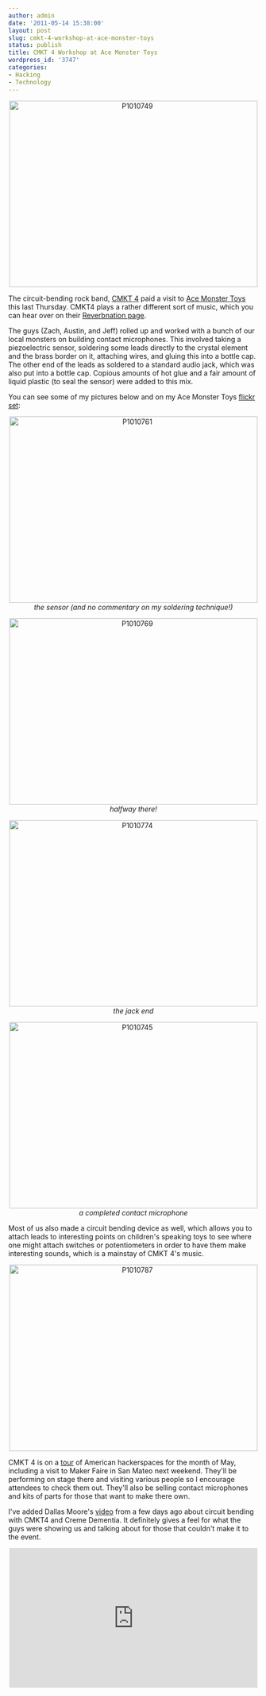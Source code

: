 ```yaml
---
author: admin
date: '2011-05-14 15:38:00'
layout: post
slug: cmkt-4-workshop-at-ace-monster-toys
status: publish
title: CMKT 4 Workshop at Ace Monster Toys
wordpress_id: '3747'
categories:
- Hacking
- Technology
---
```

<p style="text-align: center"><a href="http://www.flickr.com/photos/albill/5719597686/" title="P1010749 by albill, on Flickr"><img src="https://farm4.static.flickr.com/3653/5719597686_142afe44ea.jpg" width="500" height="375" alt="P1010749"></a></p>
The circuit-bending rock band, <a href="http://www.facebook.com/cmkt4">CMKT 4</a> paid a visit to <a href="http://www.acemonstertoys.org">Ace Monster Toys</a> this last Thursday. CMKT4 plays a rather different sort of music, which you can hear over on their <a href="http://www.reverbnation.com/cmkt4">Reverbnation page</a>.

The guys (Zach, Austin, and Jeff) rolled up and worked with a bunch of our local monsters on building contact microphones. This involved taking a piezoelectric sensor, soldering some leads directly to the crystal element and the brass border on it, attaching wires, and gluing this into a bottle cap. The other end of the leads as soldered to a standard audio jack, which was also put into a bottle cap. Copious amounts of hot glue and a fair amount of liquid plastic (to seal the sensor) were added to this mix. 

You can see some of my pictures below and on my Ace Monster Toys <a href="http://www.flickr.com/photos/albill/sets/72157626284000644/">flickr set</a>:

<p style="text-align: center"><a href="http://www.flickr.com/photos/albill/5719606424/" title="P1010761 by albill, on Flickr"><img src="https://farm3.static.flickr.com/2347/5719606424_ec71306bf7.jpg" width="500" height="375" alt="P1010761"></a><br><em>the sensor (and no commentary on my soldering technique!)</em></p>

<p style="text-align: center"><a href="http://www.flickr.com/photos/albill/5719612142/" title="P1010769 by albill, on Flickr"><img src="https://farm3.static.flickr.com/2528/5719612142_749673cf6d.jpg" width="500" height="375" alt="P1010769"></a><br><em>halfway there!</em></p>

<p style="text-align: center"><a href="http://www.flickr.com/photos/albill/5719054449/" title="P1010774 by albill, on Flickr"><img src="https://farm4.static.flickr.com/3233/5719054449_03cffcac34.jpg" width="500" height="375" alt="P1010774"></a><br><em>the jack end</em></p>

<p style="text-align: center"><a href="http://www.flickr.com/photos/albill/5719033775/" title="P1010745 by albill, on Flickr"><img src="https://farm3.static.flickr.com/2303/5719033775_e876a96054.jpg" width="500" height="375" alt="P1010745"></a><br><em>a completed contact microphone</em></p>

Most of us also made a circuit bending device as well, which allows you to attach leads to interesting points on children's speaking toys to see where one might attach switches or potentiometers in order to have them make interesting sounds, which is a mainstay of CMKT 4's music.

<p style="text-align: center"><a href="http://www.flickr.com/photos/albill/5719624568/" title="P1010787 by albill, on Flickr"><img src="https://farm4.static.flickr.com/3437/5719624568_a25b8890b4.jpg" width="500" height="375" alt="P1010787"></a></p>

CMKT 4 is on a <a href="http://www.getlofi.com/?p=4417">tour</a> of American hackerspaces for the month of May, including a visit to Maker Faire in San Mateo next weekend. They'll be performing on stage there and visiting various people so I encourage attendees to check them out. They'll also be selling contact microphones and kits of parts for those that want to make there own.

I've added Dallas Moore's <a href="http://vimeo.com/23583965">video</a> from a few days ago about circuit bending with CMKT4 and Creme Dementia. It definitely gives a feel for what the guys were showing us and talking about for those that couldn't make it to the event.

<p style="text-align: center"><object width="500" height="281"><param name="allowfullscreen" value="true" /><param name="allowscriptaccess" value="always" /><param name="movie" value="http://vimeo.com/moogaloop.swf?clip_id=23583965&amp;server=vimeo.com&amp;show_title=1&amp;show_byline=1&amp;show_portrait=1&amp;color=00adef&amp;fullscreen=1&amp;autoplay=0&amp;loop=0" /><embed src="http://vimeo.com/moogaloop.swf?clip_id=23583965&amp;server=vimeo.com&amp;show_title=1&amp;show_byline=1&amp;show_portrait=1&amp;color=00adef&amp;fullscreen=1&amp;autoplay=0&amp;loop=0" type="application/x-shockwave-flash" allowfullscreen="true" allowscriptaccess="always" width="500" height="281"></embed></object></p>
